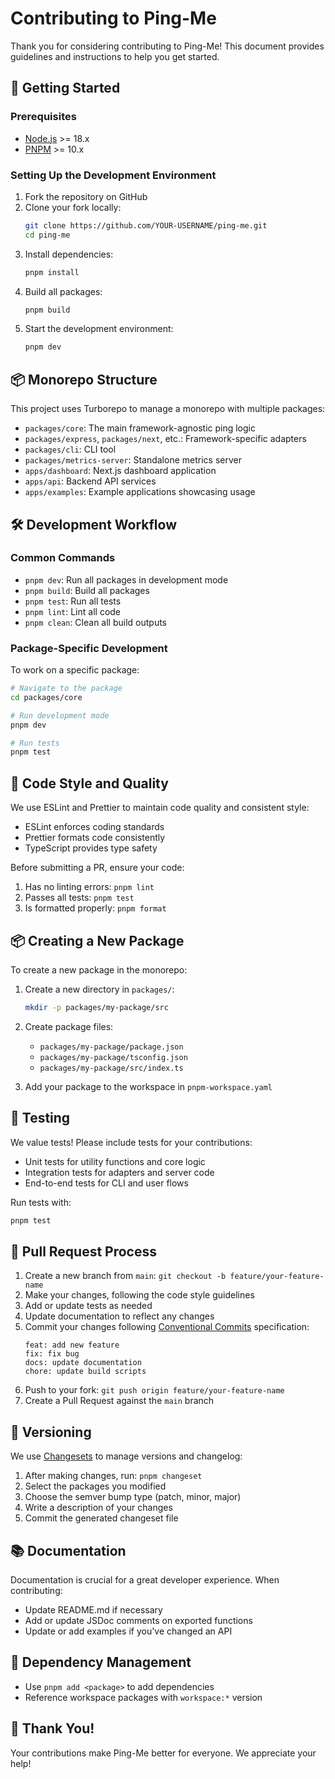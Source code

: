 # Contributing to Ping-Me

Thank you for considering contributing to Ping-Me! This document provides guidelines and instructions to help you get started.

## 🚀 Getting Started

### Prerequisites

- [Node.js](https://nodejs.org/) >= 18.x
- [PNPM](https://pnpm.io/) >= 10.x

### Setting Up the Development Environment

1. Fork the repository on GitHub
2. Clone your fork locally:
   ```bash
   git clone https://github.com/YOUR-USERNAME/ping-me.git
   cd ping-me
   ```
3. Install dependencies:
   ```bash
   pnpm install
   ```
4. Build all packages:
   ```bash
   pnpm build
   ```
5. Start the development environment:
   ```bash
   pnpm dev
   ```

## 📦 Monorepo Structure

This project uses Turborepo to manage a monorepo with multiple packages:

- `packages/core`: The main framework-agnostic ping logic
- `packages/express`, `packages/next`, etc.: Framework-specific adapters
- `packages/cli`: CLI tool
- `packages/metrics-server`: Standalone metrics server
- `apps/dashboard`: Next.js dashboard application
- `apps/api`: Backend API services
- `apps/examples`: Example applications showcasing usage

## 🛠️ Development Workflow

### Common Commands

- `pnpm dev`: Run all packages in development mode
- `pnpm build`: Build all packages
- `pnpm test`: Run all tests
- `pnpm lint`: Lint all code
- `pnpm clean`: Clean all build outputs

### Package-Specific Development

To work on a specific package:

```bash
# Navigate to the package
cd packages/core

# Run development mode
pnpm dev

# Run tests
pnpm test
```

## 📝 Code Style and Quality

We use ESLint and Prettier to maintain code quality and consistent style:

- ESLint enforces coding standards
- Prettier formats code consistently
- TypeScript provides type safety

Before submitting a PR, ensure your code:

1. Has no linting errors: `pnpm lint`
2. Passes all tests: `pnpm test`
3. Is formatted properly: `pnpm format`

## 📦 Creating a New Package

To create a new package in the monorepo:

1. Create a new directory in `packages/`:
   ```bash
   mkdir -p packages/my-package/src
   ```

2. Create package files:
   - `packages/my-package/package.json`
   - `packages/my-package/tsconfig.json`
   - `packages/my-package/src/index.ts`

3. Add your package to the workspace in `pnpm-workspace.yaml`

## 🧪 Testing

We value tests! Please include tests for your contributions:

- Unit tests for utility functions and core logic
- Integration tests for adapters and server code
- End-to-end tests for CLI and user flows

Run tests with:

```bash
pnpm test
```

## 📄 Pull Request Process

1. Create a new branch from `main`: `git checkout -b feature/your-feature-name`
2. Make your changes, following the code style guidelines
3. Add or update tests as needed
4. Update documentation to reflect any changes
5. Commit your changes following [Conventional Commits](https://www.conventionalcommits.org/) specification:
   ```
   feat: add new feature
   fix: fix bug
   docs: update documentation
   chore: update build scripts
   ```
6. Push to your fork: `git push origin feature/your-feature-name`
7. Create a Pull Request against the `main` branch

## 📌 Versioning

We use [Changesets](https://github.com/changesets/changesets) to manage versions and changelog:

1. After making changes, run: `pnpm changeset`
2. Select the packages you modified
3. Choose the semver bump type (patch, minor, major)
4. Write a description of your changes
5. Commit the generated changeset file

## 📚 Documentation

Documentation is crucial for a great developer experience. When contributing:

- Update README.md if necessary
- Add or update JSDoc comments on exported functions
- Update or add examples if you've changed an API

## 🧩 Dependency Management

- Use `pnpm add <package>` to add dependencies
- Reference workspace packages with `workspace:*` version

## 🙏 Thank You!

Your contributions make Ping-Me better for everyone. We appreciate your help!